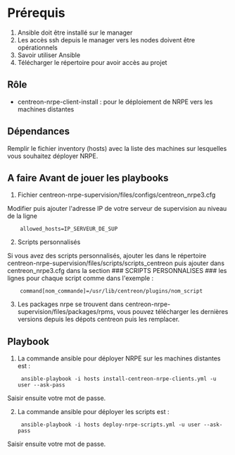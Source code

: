 # Prérequis

1. Ansible doit être installé sur le manager
2. Les accès ssh depuis le manager vers les nodes doivent être opérationnels
3. Savoir utiliser Ansible
4. Télécharger le répertoire pour avoir accès au projet

Rôle
--------------

- centreon-nrpe-client-install : pour le déploiement de NRPE vers les machines distantes

Dépendances
------------

Remplir le fichier inventory (hosts) avec la liste des machines sur lesquelles vous souhaitez déployer NRPE.

A faire Avant de jouer les playbooks
------------
1. Fichier centreon-nrpe-supervision/files/configs/centreon_nrpe3.cfg

Modifier puis ajouter l'adresse IP de votre serveur de supervision au niveau de la ligne 

        allowed_hosts=IP_SERVEUR_DE_SUP
        
2. Scripts personnalisés

Si vous avez des scripts personnalisés, ajouter les dans le répertoire centreon-nrpe-supervision/files/scripts/scripts_centreon puis ajouter dans centreon_nrpe3.cfg dans la section ### SCRIPTS PERSONNALISES ### les lignes pour chaque script comme dans l'exemple :

        command[nom_commande]=/usr/lib/centreon/plugins/nom_script

3. Les packages nrpe se trouvent dans centreon-nrpe-supervision/files/packages/rpms, vous pouvez télécharger les dernières versions depuis les dépots centreon puis les remplacer.

Playbook
----------------
1. La commande ansible pour déployer NRPE sur les machines distantes est :
    
        ansible-playbook -i hosts install-centreon-nrpe-clients.yml -u user --ask-pass

Saisir ensuite votre mot de passe.

2. La commande ansible pour déployer les scripts est :

        ansible-playbook -i hosts deploy-nrpe-scripts.yml -u user --ask-pass

Saisir ensuite votre mot de passe.
